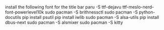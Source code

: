 install the following font for the title bar
paru -S ttf-dejavu ttf-meslo-nerd-font-powerlevel10k
sudo pacman -S brithnessctl
sudo pacman -S python-docutils
pip install psutil
pip install iwlib
sudo pacman -S alsa-utils
pip install dbus-next
sudo pacman -S alsmixer
sudo pacman -S kitty

